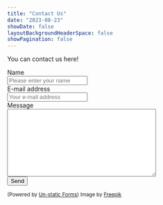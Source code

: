 ```yaml
---
title: "Contact Us"
date: "2023-08-23"
showDate: false
layoutBackgroundHeaderSpace: false
showPagination: false
---
```

You can contact us here!

<form method="post" action="https://forms.un-static.com/forms/17e7e4f782a2edda0154247a79ab7d031f967bf8">
  <div class="form-group row">
    <label for="name" class="col-4 col-form-label">Name</label>
    <div class="col-8">
      <div class="input-group">
        <div class="input-group-addon">
          <i class="fa fa-user"></i>
        </div>
        <input id="name" name="name" placeholder="Please enter your name" type="text" required="required" class="form-control" style="color:black">
      </div>
    </div>
  </div>
  <div class="form-group row">
    <label for="email" class="col-4 col-form-label">E-mail address</label>
    <div class="col-8">
      <div class="input-group">
        <div class="input-group-addon">
          <i class="fa fa-envelope"></i>
        </div>
        <input id="email" name="email" placeholder="Your e-mail address" type="text" required="required" class="form-control" style="color:black">
      </div>
    </div>
  </div>
  <div class="form-group row">
    <label for="message" class="col-4 col-form-label">Message</label>
    <div class="col-8">
      <textarea id="message" name="message" cols="40" rows="10" required="required" class="form-control" style="color:black"></textarea>
    </div>
  </div>
  <div class="form-group row">
    <div class="offset-4 col-8">
      <button name="submit" type="submit" class="btn btn-primary">Send</button>
    </div>
  </div>
  <div class="text-center">
    <p><small>(Powered by <a rel="nofollow" href="Un-static Forms">Un-static Forms</a>) Image by <a href="https://www.freepik.com/free-photo/side-view-men-handshaking-agreement-after-meeting_12065525.htm#query=people%20shaking%20hands&position=36&from_view=keyword&track=ais">Freepik</a></small></p>
  </div>
</form>
